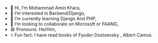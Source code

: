 - 👋 Hi, I’m Mohammad Amin Khara,
- 👀 I’m interested in Backend/Django, 
- 🌱 I’m currently learning Django And PHP,
- 💞️ I’m looking to collaborate on Microsoft or FAANG,
- 😄 Pronouns: He/Him,
- ⚡ Fun fact: I have read books of Fyodor Dostoevsky , Albert Camus.
